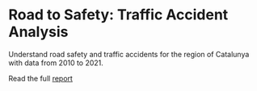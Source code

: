 # Road to Safety: Traffic Accident Analysis

Understand road safety and traffic accidents for the region of Catalunya with data from 2010 to 2021.

Read the full [report](Catalunya_Traffic_Accident_Analysis.ipynb)
